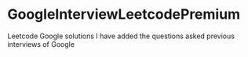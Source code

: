 # GoogleInterviewLeetcodePremium
Leetcode Google solutions
I have added the questions asked previous interviews of Google
